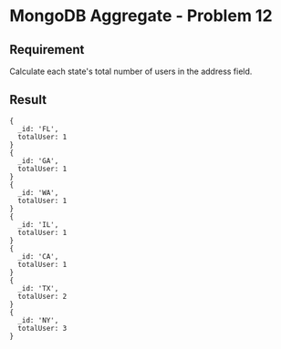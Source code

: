 # MongoDB Aggregate - Problem 12

## Requirement

Calculate each state's total number of users in the address field.



## Result

```result
{
  _id: 'FL',
  totalUser: 1
}
{
  _id: 'GA',
  totalUser: 1
}
{
  _id: 'WA',
  totalUser: 1
}
{
  _id: 'IL',
  totalUser: 1
}
{
  _id: 'CA',
  totalUser: 1
}
{
  _id: 'TX',
  totalUser: 2
}
{
  _id: 'NY',
  totalUser: 3
}
```

